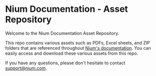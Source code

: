 # Nium Documentation - Asset Repository

Welcome to the Nium Documentation Asset Repository.

This repo contains various assets such as PDFs, Excel sheets, and ZIP folders that are referenced throughout [Nium's documentation](https://docs.nium.com/api). You can easily access and download these various assets from this repo.

If you have any questions, please don't hesitate to contact [support@nium.com](mailto:support@nium.com).
